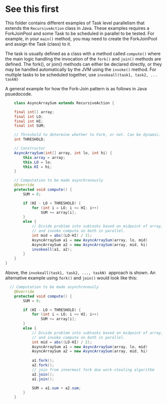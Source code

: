 # See this first
This folder contains different examples of Task level parallelism that extends the `RecursiveAction` class in Java. These examples requires a ForkJoinPool and some Task to be scheduled in parallel to be tested. For example, in your `main()` method, you may need to create the ForkJoinPool and assign the Task (class) to it. 

The task is usually defined as a class with a method called `compute()` where the main logic handling the invocation of the `fork()` and `join()` methods are defined. The fork(), or join() methods can either be declared directly, or they may be handled automatically by the JVM using the `invoke()` method. For multiple tasks to be scheduled together, use `invokeall(task1, task2, ... taskN)`

A general example for how the Fork-Join pattern is as follows in Java psuedocode.

```java
    class AsyncArraySum extends RecursiveAction {

    final int[] array;
    final int LO;
    final int HI;
    final int SUM; 

    // Threshold to determine whether to Fork, or not. Can be dynamic.
    int THRESHOLD;

    // Constructor 
    AsyncArraySum(int[] array, int lo, int hi) {
        this.array = array;
        this.LO = lo;
        this.HI = hi;
    }

    // Computation to be made asynchronously
    @Override
    protected void compute() {
        SUM = 0;

        if (HI - LO < THRESHOLD) {
            for (int i = LO; i <= HI; i++)
                SUM += array[i];
        }
        else {
            // Divide problem into subtasks based on midpoint of array,
            // and invoke compute on both in parallel.
            int mid = abs((LO-HI) / 2); 
            AsyncArraySum a1 = new AsyncArraySum(array, lo, mid)
            AsyncArraySum a2 = new AsyncArraySum(array, mid, hi)
            invokeall(a1, a2);
        }
    }
}
```

Above, the `invokeall(task1, task2, ..., taskN) `approach is shown. An alternative example using `fork()` and `join()` would look like this: 

```java
  // Computation to be made asynchronously
    @Override
    protected void compute() {
        SUM = 0;

        if (HI - LO < THRESHOLD) {
            for (int i = LO; i <= HI; i++)
                SUM += array[i];
        }
        else {
            // Divide problem into subtasks based on midpoint of array,
            // and invoke compute on both in parallel.
            int mid = abs((LO-HI) / 2); 
            AsyncArraySum a1 = new AsyncArraySum(array, lo, mid)
            AsyncArraySum a2 = new AsyncArraySum(array, mid, hi)
            
            a1.fork();
            a2.fork();
            // join from innermost fork due work-stealing algorithm 
            a2.join();
            a1.join();

            SUM = a1.sum + a2.sum;
        }
    }

```
